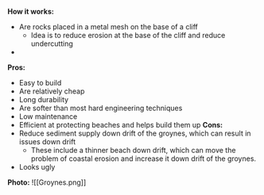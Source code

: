**How it works:**
- Are rocks placed in a metal mesh on the base of a cliff
	- Idea is to reduce erosion at the base of the cliff and reduce undercutting
- 
**Pros:**
- Easy to build
- Are relatively cheap 
- Long durability
- Are softer than most hard engineering techniques
- Low maintenance
- Efficient at protecting beaches and helps build them up
**Cons:**
- Reduce sediment supply down drift of the groynes, which can result in issues down drift
	- These include a thinner beach down drift, which can move the problem of coastal erosion and increase it down drift of the groynes.
- Looks ugly

**Photo:**
![[Groynes.png]]